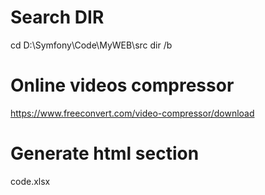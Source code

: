 # Search DIR
cd D:\Symfony\Code\MyWEB\src
dir /b

# Online videos compressor
https://www.freeconvert.com/video-compressor/download

# Generate html section
code.xlsx
